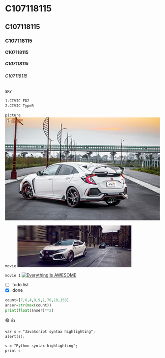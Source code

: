 # C107118115
## C107118115
### C107118115
#### C107118115
##### C107118115
###### C107118115


`SKY`

```SKY
1.CIVIC FD2 
2.CIVIC TypeR 

```

`picture`
![Honda](TypeR.jpg "Honda")

`movie`
[![Everything Is AWESOME](images.jpg)](https://www.youtube.com/watch?v=WbP7Q4LYv7A")

`movie 1`
[![Everything Is AWESOME](https://img.youtube.com/vi/MzlHvhkN1CU/0.jpg)](https://www.youtube.com/watch?v=MzlHvhkN1CU "Everything Is AWESOME")


- [ ] todo list
- [x] done

```python
count=[7,6,4,8,9,1,76,10,156]
anser=str(max(count))
print(float(anser)**2)
```

:smile:
:+1:

```javacode
var s = "JavaScript syntax highlighting";
alert(s);
```
```pythoncode
s = "Python syntax highlighting";
print s
```
